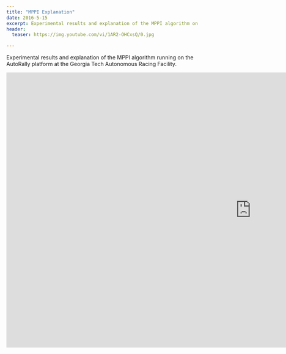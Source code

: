 ```yaml
---
title: "MPPI Explanation"
date: 2016-5-15
excerpt: Experimental results and explanation of the MPPI algorithm on the AutoRally platform 
header:
  teaser: https://img.youtube.com/vi/1AR2-OHCxsQ/0.jpg

---
```


Experimental results and explanation of the MPPI algorithm running on the AutoRally platform at the Georgia Tech Autonomous Racing Facility.


<iframe width="1280" height="720" src="https://www.youtube.com/embed/1AR2-OHCxsQ" frameborder="0"></iframe>
